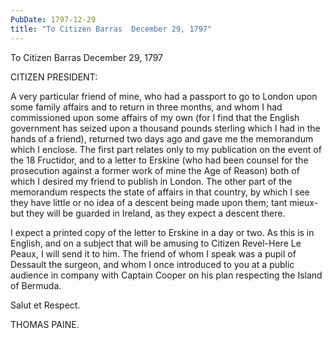 ```yaml
---
PubDate: 1797-12-29
title: "To Citizen Barras  December 29, 1797"
---
```


   To Citizen Barras  December 29, 1797

   CITIZEN PRESIDENT:

   A very particular friend of mine, who had a passport to go to London upon
   some family affairs and to return in three months, and whom I had
   commissioned upon some affairs of my own (for I find that the English
   government has seized upon a thousand pounds sterling which I had in the
   hands of a friend), returned two days ago and gave me the memorandum which
   I enclose. The first part relates only to my publication on the event of
   the 18 Fructidor, and to a letter to Erskine  (who had been counsel for
   the prosecution against a former work of mine the Age of Reason) both of
   which I desired my friend to publish in London. The other part of the
   memorandum respects the state of affairs in that country, by which I see
   they have little or no idea of a descent being made upon them; tant
   mieux-but they will be guarded in Ireland, as they expect a descent there.

   I expect a printed copy of the letter to Erskine in a day or two. As this
   is in English, and on a subject that will be amusing to Citizen Revel-Here
   Le Peaux, I will send it to him. The friend of whom I speak was a pupil of
   Dessault the surgeon, and whom I once introduced to you at a public
   audience in company with Captain Cooper on his plan respecting the Island
   of Bermuda.

   Salut et Respect.

   THOMAS PAINE.


